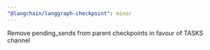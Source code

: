 ```yaml
---
"@langchain/langgraph-checkpoint": minor
---
```


Remove pending_sends from parent checkpoints in favour of TASKS channel
